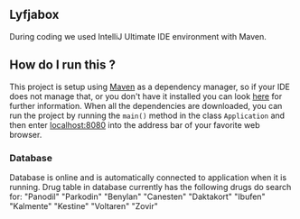 ## Lyfjabox
During coding we used IntelliJ Ultimate IDE environment with Maven.

## How do I run this ?
This project is setup using [Maven](https://maven.apache.org/what-is-maven.html) as a dependency manager, so if your IDE
does not manage that, or you don't have it installed you can look [here](https://maven.apache.org/install.html) for
further information.
When all the dependencies are downloaded, you can run the project by running the ``main()`` method in the class
``Application`` and then enter [localhost:8080](http://localhost:8080) into the address bar of your favorite web browser.

### Database
Database is online and is automatically connected to application when it is running.
Drug table in database currently has the following drugs do search for:
"Panodil"
"Parkodin"
"Benylan"
"Canesten"
"Daktakort"
"Ibufen"
"Kalmente"
"Kestine"
"Voltaren"
"Zovir"
